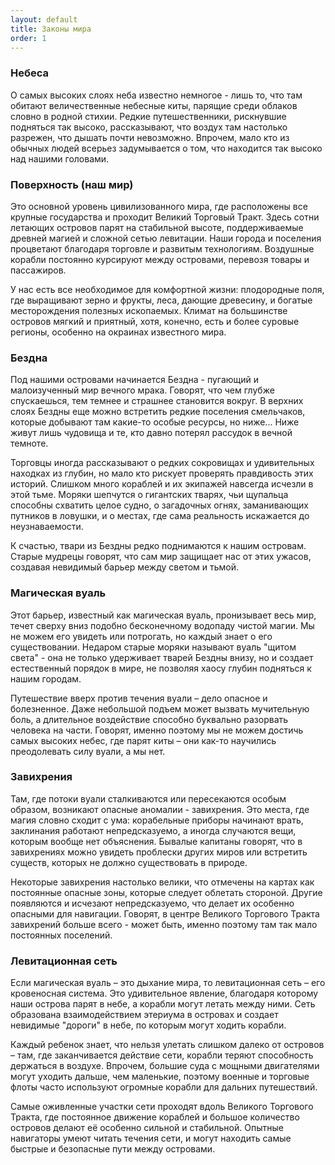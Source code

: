 ```yaml
---
layout: default
title: Законы мира
order: 1
---
```


### Небеса
О самых высоких слоях неба известно немногое - лишь то, что там обитают величественные небесные киты, парящие среди облаков словно в родной стихии. Редкие путешественники, рискнувшие подняться так высоко, рассказывают, что воздух там настолько разрежен, что дышать почти невозможно. Впрочем, мало кто из обычных людей всерьез задумывается о том, что находится так высоко над нашими головами.

### Поверхность (наш мир)
Это основной уровень цивилизованного мира, где расположены все крупные государства и проходит Великий Торговый Тракт. Здесь сотни летающих островов парят на стабильной высоте, поддерживаемые древней магией и сложной сетью левитации. Наши города и поселения процветают благодаря торговле и развитым технологиям. Воздушные корабли постоянно курсируют между островами, перевозя товары и пассажиров.

У нас есть все необходимое для комфортной жизни: плодородные поля, где выращивают зерно и фрукты, леса, дающие древесину, и богатые месторождения полезных ископаемых. Климат на большинстве островов мягкий и приятный, хотя, конечно, есть и более суровые регионы, особенно на окраинах известного мира.

### Бездна
Под нашими островами начинается Бездна - пугающий и малоизученный мир вечного мрака. Говорят, что чем глубже спускаешься, тем темнее и страшнее становится вокруг. В верхних слоях Бездны еще можно встретить редкие поселения смельчаков, которые добывают там какие-то особые ресурсы, но ниже... Ниже живут лишь чудовища и те, кто давно потерял рассудок в вечной темноте.

Торговцы иногда рассказывают о редких сокровищах и удивительных находках из глубин, но мало кто рискует проверять правдивость этих историй. Слишком много кораблей и их экипажей навсегда исчезли в этой тьме. Моряки шепчутся о гигантских тварях, чьи щупальца способны схватить целое судно, о загадочных огнях, заманивающих путников в ловушки, и о местах, где сама реальность искажается до неузнаваемости.

К счастью, твари из Бездны редко поднимаются к нашим островам. Старые мудрецы говорят, что сам мир защищает нас от этих ужасов, создавая невидимый барьер между светом и тьмой.

### Магическая вуаль
Этот барьер, известный как магическая вуаль, пронизывает весь мир, течет сверху вниз подобно бесконечному водопаду чистой магии. Мы не можем его увидеть или потрогать, но каждый знает о его существовании. Недаром старые моряки называют вуаль "щитом света" - она не только удерживает тварей Бездны внизу, но и создает естественный порядок в мире, не позволяя хаосу глубин подняться к нашим городам.

Путешествие вверх против течения вуали – дело опасное и болезненное. Даже небольшой подъем может вызвать мучительную боль, а длительное воздействие способно буквально разорвать человека на части. Говорят, именно поэтому мы не можем достичь самых высоких небес, где парят киты – они как-то научились преодолевать силу вуали, а мы нет.

### Завихрения
Там, где потоки вуали сталкиваются или пересекаются особым образом, возникают опасные аномалии - завихрения. Это места, где магия словно сходит с ума: корабельные приборы начинают врать, заклинания работают непредсказуемо, а иногда случаются вещи, которым вообще нет объяснения. Бывалые капитаны говорят, что в завихрениях можно увидеть проблески других миров или встретить существ, которых не должно существовать в природе.

Некоторые завихрения настолько велики, что отмечены на картах как постоянные опасные зоны, которые следует облетать стороной. Другие появляются и исчезают непредсказуемо, что делает их особенно опасными для навигации. Говорят, в центре Великого Торгового Тракта завихрений больше всего - может быть, именно поэтому там так мало постоянных поселений.

### Левитационная сеть
Если магическая вуаль – это дыхание мира, то левитационная сеть – его кровеносная система. Это удивительное явление, благодаря которому наши острова парят в небе, а корабли могут летать между ними. Сеть образована взаимодействием этериума в островах и создает невидимые "дороги" в небе, по которым могут ходить корабли.

Каждый ребенок знает, что нельзя улетать слишком далеко от островов – там, где заканчивается действие сети, корабли теряют способность держаться в воздухе. Впрочем, большие суда с мощными двигателями могут уходить дальше, чем маленькие, поэтому военные и торговые флоты часто используют огромные корабли для дальних путешествий.

Самые оживленные участки сети проходят вдоль Великого Торгового Тракта, где постоянное движение кораблей и большое количество островов делают её особенно сильной и стабильной. Опытные навигаторы умеют читать течения сети, и могут находить самые быстрые и безопасные пути между островами.
